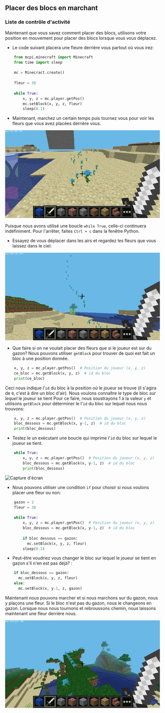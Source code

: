 ## Placer des blocs en marchant

### Liste de contrôle d'activité 

Maintenant que vous savez comment placer des blocs, utilisons votre position en mouvement pour placer des blocs lorsque vous vous déplacez.

+ Le code suivant placera une fleure derrière vous partout où vous irez:
```Python
    from mcpi.minecraft import Minecraft
    from time import sleep

    mc = Minecract.create()

    fleur = 38

    while True:
        x, y, z = mc.player.getPos()
        mc.setBlock(x, y, z, fleur)
        sleep(0.1)
```

+ Maintenant, marchez un certain temps puis tournez vous pour voir les fleurs que vous avez placées derrière vous.

![Capture d'écran](images/mcpi-flowers.png)

Puisque nous avons utilisé une boucle `while True`, celle-ci continuera indéfiniment. Pour l'arrêter, faites `Ctrl + c` dans la fenêtre Python.

+ Essayez de vous déplacer dans les airs et regardez les fleurs que vous laissez dans le ciel:

![Capture d'écran](images/mcpi-flowers-sky.png)

+ Que faire si on ne voulait placer des fleurs que si le joueur est sur du gazon? Nous pouvons utiliser `getBlock` pour trouver de quoi est fait un bloc à une position donnée.
```Python
    x, y, z = mc.player.getPos()  # Position du joueur (x, y, z)
    ce_bloc = mc.getBlock(x, y, z)  # id du bloc
    print(ce_bloc)
```

Ceci nous indique l'`id` du bloc à la position _où_ le joueur se trouve (il s'agira de `0`, c'est à dire un bloc d'air). Nous voulons connaître le type de bloc _sur lequel_ le joueur se tient Pour ce faire, nous soustrayons 1 à la valeur `y` et utilisons `getBlock` pour déterminer le l'`id` du bloc sur lequel nous nous trouvons:
```Python
    x, y, z = mc.player.getPos()  # Position du joueur (x, y, z)
    bloc_dessous = mc.getBlock(x, y-1, z)  # id du bloc
    print(bloc_dessous)
```

+ Testez le un exécutant une boucle qui imprime l'`id` du bloc sur lequel le joueur se tient.
```Python
    while True:
        x, y, z = mc.player.getPos()  # Position du joueur (x, y, z)
        bloc_dessous = mc.getBlock(x, y-1, z)  # id du bloc
        print(bloc_dessous)
```

![Capture d'écran](images/blockbeneath.gif)

+ Nous pouvons utiliser une condition `if` pour choisir si nous voulons placer une fleur ou non:
```Python
    gazon = 2
    fleur = 38

    while True:
        x, y, z = mc.player.getPos()  # Position du joueur (x, y, z)
        bloc_dessous = mc.getBlock(x, y-1, z)  # id du bloc

        if bloc dessous == gazon:
          mc.setBlock(x, y, z, fleur)
        sleep(0.1)
```

+ Peut-être voudriez vous changer le bloc sur lequel le joueur se tient en gazon s'il n'en est pas déjà? :
```Python
    if bloc_dessous == gazon:
      mc.setBlock(x, y, z, fleur)
    else:
      mc.setBlock(x, y-1, z, gazon)
```

Maintenant nous pouvons marcher et si nous marchons sur du gazon, nous y plaçons une fleur. Si le bloc n'est pas du gazon, nous le changeons en gazon. Lorsque nous nous tournons et rebroussons chemin, nous laissons maintenant une fleur derrière nous.

![Capture d'écran](images/mcpi-flowers-grass.png)